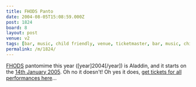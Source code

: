 ```yaml
---
title: FHODS Panto
date: 2004-08-05T15:08:59.000Z
post: 1824
board: 8
layout: post
venue: v2
tags: [bar, music, child friendly, venue, ticketmaster, bar, music, child friendly, venue, ticketmaster, folkestone, fhods]
permalink: /m/1824/
---
```

<a href="/wiki/fhods">FHODS</a> pantomime this year ([year]2004[/year]) is Aladdin, and it starts on the <a href="http://www.folkestonegerald.com/cgi-bin/calendar.cgi?venue=2&startDate=1104620400">14th January 2005</a>. Oh no it doesn't! Oh yes it does, <a href="http://www.folkestonegerald.com/cgi-bin/calendar.cgi?venue=2&startDate=1104620400">get tickets for all performances here</a>...
